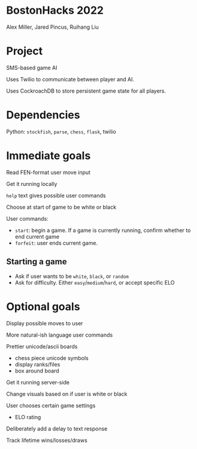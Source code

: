 # BostonHacks 2022

Alex Miller, Jared Pincus, Ruihang Liu


# Project

SMS-based game AI

Uses Twilio to communicate between player and AI.

Uses CockroachDB to store persistent game state for all players.

# Dependencies

Python: `stockfish`, `parse`, `chess`, `flask`, twilio


# Immediate goals

Read FEN-format user move input

Get it running locally

`help` text gives possible user commands

Choose at start of game to be white or black

User commands:
 - `start`: begin a game. If a game is currently running, confirm whether to end current game
 - `forfeit`: user ends current game.

## Starting a game

 - Ask if user wants to be `white`, `black`, or `random`
 - Ask for difficulty. Either `easy`/`medium`/`hard`, or accept specific ELO

# Optional goals

Display possible moves to user

More natural-ish language user commands

Prettier unicode/ascii boards
 - chess piece unicode symbols
 - display ranks/files
 - box around board

Get it running server-side

Change visuals based on if user is white or black

User chooses certain game settings
 - ELO rating

Deliberately add a delay to text response

Track lifetime wins/losses/draws